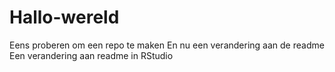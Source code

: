 # Hallo-wereld
Eens proberen om een repo te maken
En nu een verandering aan de readme
Een verandering aan readme in RStudio


